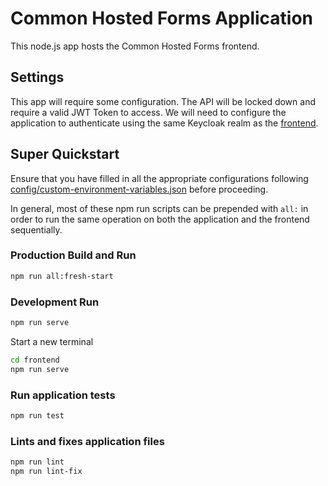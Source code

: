 # Common Hosted Forms Application

This node.js app hosts the Common Hosted Forms frontend.

## Settings

This app will require some configuration. The API will be locked down and require a valid JWT Token to access. We will need to configure the application to authenticate using the same Keycloak realm as the [frontend](frontend).

## Super Quickstart

Ensure that you have filled in all the appropriate configurations following [config/custom-environment-variables.json](config/custom-environment-variables.json) before proceeding.

In general, most of these npm run scripts can be prepended with `all:` in order to run the same operation on both the application and the frontend sequentially.

### Production Build and Run

``` sh
npm run all:fresh-start
```

### Development Run

``` sh
npm run serve
```

Start a new terminal

``` sh
cd frontend
npm run serve
```

### Run application tests

``` sh
npm run test
```

### Lints and fixes application files

``` sh
npm run lint
npm run lint-fix
```
